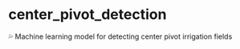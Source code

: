 # center_pivot_detection
:sweat_drops: Machine learning model for detecting center pivot irrigation fields
